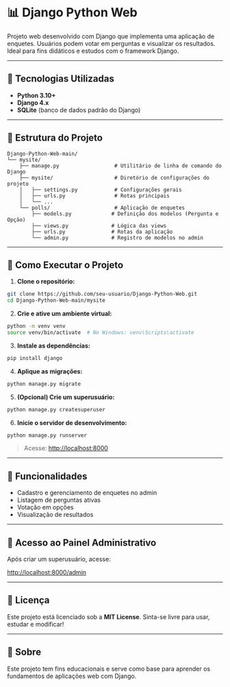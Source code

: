 
# 📊 Django Python Web

Projeto web desenvolvido com Django que implementa uma aplicação de enquetes. Usuários podem votar em perguntas e visualizar os resultados. Ideal para fins didáticos e estudos com o framework Django.

---

## 🔧 Tecnologias Utilizadas

- **Python 3.10+**
- **Django 4.x**
- **SQLite** (banco de dados padrão do Django)

---

## 📁 Estrutura do Projeto

```
Django-Python-Web-main/
└── mysite/
    ├── manage.py                  # Utilitário de linha de comando do Django
    ├── mysite/                    # Diretório de configurações do projeto
    │   ├── settings.py            # Configurações gerais
    │   ├── urls.py                # Rotas principais
    │   └── ...
    └── polls/                     # Aplicação de enquetes
        ├── models.py             # Definição dos modelos (Pergunta e Opção)
        ├── views.py              # Lógica das views
        ├── urls.py               # Rotas da aplicação
        └── admin.py              # Registro de modelos no admin
```

---

## 🚀 Como Executar o Projeto

1. **Clone o repositório:**

```bash
git clone https://github.com/seu-usuario/Django-Python-Web.git
cd Django-Python-Web-main/mysite
```

2. **Crie e ative um ambiente virtual:**

```bash
python -m venv venv
source venv/bin/activate  # No Windows: venv\Scripts\activate
```

3. **Instale as dependências:**

```bash
pip install django
```

4. **Aplique as migrações:**

```bash
python manage.py migrate
```

5. **(Opcional) Crie um superusuário:**

```bash
python manage.py createsuperuser
```

6. **Inicie o servidor de desenvolvimento:**

```bash
python manage.py runserver
```

> Acesse: [http://localhost:8000](http://localhost:8000)

---

## 🧪 Funcionalidades

- Cadastro e gerenciamento de enquetes no admin
- Listagem de perguntas ativas
- Votação em opções
- Visualização de resultados

---

## 🔐 Acesso ao Painel Administrativo

Após criar um superusuário, acesse:

[http://localhost:8000/admin](http://localhost:8000/admin)

---

## 📄 Licença

Este projeto está licenciado sob a **MIT License**. Sinta-se livre para usar, estudar e modificar!

---

## 🙋 Sobre

Este projeto tem fins educacionais e serve como base para aprender os fundamentos de aplicações web com Django.
